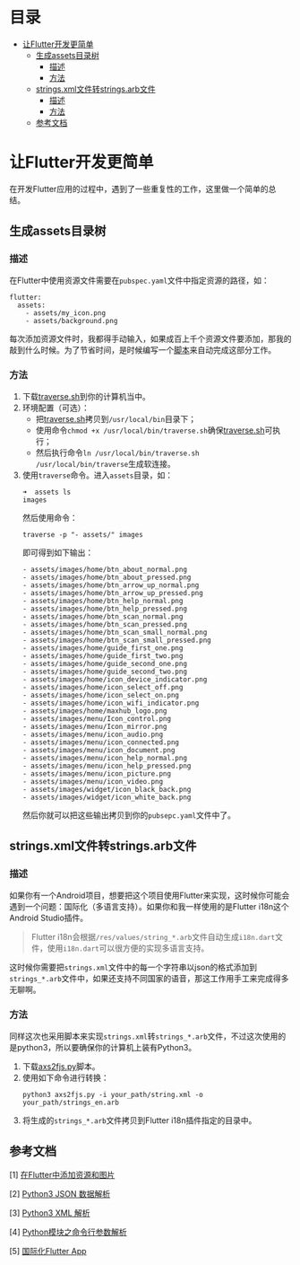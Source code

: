 目录
=================

* [让Flutter开发更简单](#%E8%AE%A9flutter%E5%BC%80%E5%8F%91%E6%9B%B4%E7%AE%80%E5%8D%95)
  * [生成assets目录树](#%E7%94%9F%E6%88%90assets%E7%9B%AE%E5%BD%95%E6%A0%91)
    * [描述](#%E6%8F%8F%E8%BF%B0)
    * [方法](#%E6%96%B9%E6%B3%95)
  * [strings\.xml文件转strings\.arb文件](#stringsxml%E6%96%87%E4%BB%B6%E8%BD%ACstringsarb%E6%96%87%E4%BB%B6)
    * [描述](#%E6%8F%8F%E8%BF%B0-1)
    * [方法](#%E6%96%B9%E6%B3%95-1)
  * [参考文档](#%E5%8F%82%E8%80%83%E6%96%87%E6%A1%A3)


# 让Flutter开发更简单
在开发Flutter应用的过程中，遇到了一些重复性的工作，这里做一个简单的总结。

## 生成assets目录树
### 描述
在Flutter中使用资源文件需要在`pubspec.yaml`文件中指定资源的路径，如：
```
flutter:
  assets:
    - assets/my_icon.png
    - assets/background.png
```
每次添加资源文件时，我都得手动输入，如果成百上千个资源文件要添加，那我的敲到什么时候。为了节省时间，是时候编写一个[脚本](https://github.com/huntto/EasyFlutter/blob/master/traverse.sh)来自动完成这部分工作。

### 方法
1. 下载[traverse.sh](https://github.com/huntto/EasyFlutter/blob/master/traverse.sh)到你的计算机当中。
2. 环境配置（可选）：
    * 把[traverse.sh](https://github.com/huntto/EasyFlutter/blob/master/traverse.sh)拷贝到`/usr/local/bin`目录下；
    * 使用命令`chmod +x /usr/local/bin/traverse.sh`确保[traverse.sh](https://github.com/huntto/EasyFlutter/blob/master/traverse.sh)可执行；
    * 然后执行命令`ln /usr/local/bin/traverse.sh /usr/local/bin/traverse`生成软连接。
3. 使用`traverse`命令。进入`assets`目录，如：
    ```
    ➜  assets ls
    images
    ```
    然后使用命令：
    ```
    traverse -p "- assets/" images
    ```
    即可得到如下输出：
    ```
    - assets/images/home/btn_about_normal.png
    - assets/images/home/btn_about_pressed.png
    - assets/images/home/btn_arrow_up_normal.png
    - assets/images/home/btn_arrow_up_pressed.png
    - assets/images/home/btn_help_normal.png
    - assets/images/home/btn_help_pressed.png
    - assets/images/home/btn_scan_normal.png
    - assets/images/home/btn_scan_pressed.png
    - assets/images/home/btn_scan_small_normal.png
    - assets/images/home/btn_scan_small_pressed.png
    - assets/images/home/guide_first_one.png
    - assets/images/home/guide_first_two.png
    - assets/images/home/guide_second_one.png
    - assets/images/home/guide_second_two.png
    - assets/images/home/icon_device_indicator.png
    - assets/images/home/icon_select_off.png
    - assets/images/home/icon_select_on.png
    - assets/images/home/icon_wifi_indicator.png
    - assets/images/home/maxhub_logo.png
    - assets/images/menu/Icon_control.png
    - assets/images/menu/Icon_mirror.png
    - assets/images/menu/icon_audio.png
    - assets/images/menu/icon_connected.png
    - assets/images/menu/icon_document.png
    - assets/images/menu/icon_help_normal.png
    - assets/images/menu/icon_help_pressed.png
    - assets/images/menu/icon_picture.png
    - assets/images/menu/icon_video.png
    - assets/images/widget/icon_black_back.png
    - assets/images/widget/icon_white_back.png
    ```
    然后你就可以把这些输出拷贝到你的`pubsepc.yaml`文件中了。
    
## strings.xml文件转strings.arb文件
### 描述
如果你有一个Android项目，想要把这个项目使用Flutter来实现，这时候你可能会遇到一个问题：国际化（多语言支持）。如果你和我一样使用的是Flutter i18n这个Android Studio插件。
> Flutter i18n会根据`/res/values/string_*.arb`文件自动生成`i18n.dart`文件，使用`i18n.dart`可以很方便的实现多语言支持。

这时候你需要把`strings.xml`文件中的每一个字符串以json的格式添加到`strings_*.arb`文件中，如果还支持不同国家的语音，那这工作用手工来完成得多无聊啊。

### 方法
同样这次也采用脚本来实现`strings.xml`转`strings_*.arb`文件，不过这次使用的是python3，所以要确保你的计算机上装有Python3。

1. 下载[axs2fjs.py](https://github.com/huntto/EasyFlutter/blob/master/axs2fjs.py)脚本。
2. 使用如下命令进行转换：
    ```
    python3 axs2fjs.py -i your_path/string.xml -o your_path/strings_en.arb
    ```
3. 将生成的`strings_*.arb`文件拷贝到Flutter i18n插件指定的目录中。

## 参考文档
[1] [在Flutter中添加资源和图片](https://flutterchina.club/assets-and-images/)

[2] [Python3 JSON 数据解析](https://www.runoob.com/python3/python3-json.html)

[3] [Python3 XML 解析](https://www.runoob.com/python3/python3-xml-processing.html)

[4] [Python模块之命令行参数解析](https://www.cnblogs.com/madsnotes/articles/5687079.html)

[5] [国际化Flutter App](https://flutterchina.club/tutorials/internationalization/)
